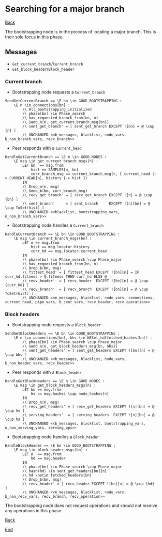 # Searching for a major branch

[Back](../phase_diagram_vertical.dot.svg)

The bootstrapping node is in the process of locating a major branch. This is their sole focus in this phase.

## Messages

- `Get_current_branch`/`Current_branch`
- `Get_block_header`/`Block_header`

### Current branch

- Bootstrapping node requests a `Current_branch`

```
SendGetCurrentBranch == \E bn \in GOOD_BOOTSTRAPPING :
    \E n \in connections[bn] :
        /\ All_bootstrapping_initialized
        /\ phase[bn] \in Phase_search
        /\ has_requested_branch_from(bn, n)
        /\ Send_n(n, get_current_branch_msg(bn))
        /\ sent_get_branch' = [ sent_get_branch EXCEPT ![bn] = @ \cup {n} ]
        /\ UNCHANGED <<b_messages, blacklist, node_vars, b_non_branch_vars, recv_branch>>
```

- Peer responds with a `Current_head`

```
HandleGetCurrentBranch == \E n \in GOOD_NODES :
    \E msg \in get_current_branch_msgs(n) :
        LET bn  == msg.from
            hist == SAMPLES[n, bn]
            curr_branch_msg == current_branch_msg(n, [ current_head |-> CURRENT_HEAD[n], history |-> hist ])
        IN
        /\ Drop_n(n, msg)
        /\ Send_b(bn, curr_branch_msg)
        /\ recv_get_branch' = [ recv_get_branch EXCEPT ![n] = @ \cup {bn} ]
        /\ sent_branch'     = [ sent_branch     EXCEPT ![n][bn] = @ \cup ToSet(hist) ]
        /\ UNCHANGED <<blacklist, bootstrapping_vars, n_non_branch_vars>>
```

- Bootstrapping node handles a `Current_branch`

```
HandleCurrentBranch == \E bn \in GOOD_BOOTSTRAPPING :
    \E msg \in current_branch_msgs(bn) :
        LET n == msg.from
            hist == msg.locator.history
            curr_hd == msg.locator.current_head
        IN
        /\ phase[bn] \in Phase_search \cup Phase_major
        /\ has_requested_branch_from(bn, n)
        /\ Drop_b(bn, msg)
        /\ fittest_head' = [ fittest_head EXCEPT ![bn][n] = IF curr_hd.fitness > @.fitness THEN curr_hd ELSE @ ]
        /\ recv_header'  = [ recv_header  EXCEPT ![bn][n] = @ \cup {curr_hd} ]
        /\ recv_branch'  = [ recv_branch  EXCEPT ![bn][n] = @ \cup ToSet(hist) ]
        /\ UNCHANGED <<n_messages, blacklist, node_vars, connections, current_head, pipe_vars, b_sent_vars, recv_header, recv_operation>>
```

### Block headers

- Bootstrapping node requests a `Block_header`

```
SendGetBlockHeaders == \E bn \in GOOD_BOOTSTRAPPING :
    \E n \in connections[bn], bhs \in NESet_hd(fetched_hashes(bn)) :
        /\ phase[bn] \in Phase_search \cup Phase_major
        /\ Send_n(n, get_block_headers_msg(bn, bhs))
        /\ sent_get_headers' = [ sent_get_headers EXCEPT ![bn][n] = @ \cup bhs ]
        /\ UNCHANGED <<b_messages, blacklist, node_vars, b_non_header_vars, recv_header>>
```

- Peer responds with a `Block_header`

```
HandleGetBlockHeaders == \E n \in GOOD_NODES :
    \E msg \in get_block_headers_msgs(n) :
        LET bn == msg.from
            hs == msg.hashes \cap node_hashes(n)
        IN
        /\ Drop_n(n, msg)
        /\ recv_get_headers' = [ recv_get_headers EXCEPT ![n][bn] = @ \cup hs ]
        /\ serving_headers'  = [ serving_headers  EXCEPT ![n][bn] = @ \cup hs ]
        /\ UNCHANGED <<b_messages, blacklist, bootstrapping_vars, n_non_serving_vars, serving_ops>>
```

- Bootstrapping node handles a `Block_header`

```
HandleBlockHeader == \E bn \in GOOD_BOOTSTRAPPING :
    \E msg \in block_header_msgs(bn) :
        LET n  == msg.from
            hd == msg.header
        IN
        /\ phase[bn] \in Phase_search \cup Phase_major
        /\ hash(hd) \in sent_get_headers[bn][n]
        /\ hd \notin fetched_headers(bn)
        /\ Drop_b(bn, msg)
        /\ recv_header' = [ recv_header EXCEPT ![bn][n] = @ \cup {hd} ]
        /\ UNCHANGED <<n_messages, blacklist, node_vars, b_non_recv_vars, recv_branch, recv_operation>>
```

The bootstrapping node does not request operations and should not receive any operations in this phase

[Back](../phase_diagram_vertical.dot.svg)

[End](../final.html)
